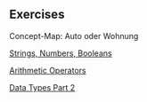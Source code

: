 ## Exercises

Concept-Map: Auto oder Wohnung

[Strings, Numbers, Booleans](https://github.com/DigitalCareerInstitute/PB-strings-numbers-booleans)

[Arithmetic Operators](https://github.com/DigitalCareerInstitute/PB-operators-arithmetic-pt1)

[Data Types Part 2](https://github.com/DigitalCareerInstitute/PB-data-types-pt2)
